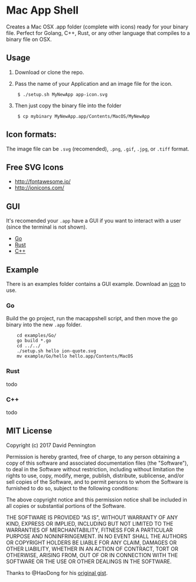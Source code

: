 # Mac App Shell

Creates a Mac OSX .app folder (complete with icons) ready for your binary file. Perfect for Golang, C++, Rust, or any other language that compiles to a binary file on OSX.

## Usage

1. Download or clone the repo.

2. Pass the name of your Application and an image file for the icon.

		$ ./setup.sh MyNewApp app-icon.svg

3. Then just copy the binary file into the folder

		$ cp mybinary MyNewApp.app/Contents/MacOS/MyNewApp

## Icon formats:

The image file can be `.svg` (recomended), `.png`, `.gif`, `.jpg`, or `.tiff` format.

## Free SVG Icons

- http://fontawesome.io/
- http://ionicons.com/

## GUI

It's recomended your `.app` have a GUI if you want to interact with a user (since the terminal is not shown).

- [Go](http://awesome-go.com/#gui)
- [Rust](https://github.com/kud1ing/awesome-rust#gui)
- [C++](https://github.com/fffaraz/awesome-cpp#gui)

## Example

There is an examples folder contains a GUI example. Download an [icon](http://ionicons.com/#quote) to use.

### Go

Build the go project, run the macappshell script, and then move the go binary into the new `.app` folder.

		cd examples/Go/
		go build *.go
		cd ../../
		./setup.sh hello ion-quote.svg
		mv example/Go/hello hello.app/Contents/MacOS

### Rust

todo

### C++

todo

## MIT License

Copyright (c) 2017 David Pennington

Permission is hereby granted, free of charge, to any person obtaining a copy
of this software and associated documentation files (the "Software"), to deal
in the Software without restriction, including without limitation the rights
to use, copy, modify, merge, publish, distribute, sublicense, and/or sell
copies of the Software, and to permit persons to whom the Software is
furnished to do so, subject to the following conditions:

The above copyright notice and this permission notice shall be included in all
copies or substantial portions of the Software.

THE SOFTWARE IS PROVIDED "AS IS", WITHOUT WARRANTY OF ANY KIND, EXPRESS OR
IMPLIED, INCLUDING BUT NOT LIMITED TO THE WARRANTIES OF MERCHANTABILITY,
FITNESS FOR A PARTICULAR PURPOSE AND NONINFRINGEMENT. IN NO EVENT SHALL THE
AUTHORS OR COPYRIGHT HOLDERS BE LIABLE FOR ANY CLAIM, DAMAGES OR OTHER
LIABILITY, WHETHER IN AN ACTION OF CONTRACT, TORT OR OTHERWISE, ARISING FROM,
OUT OF OR IN CONNECTION WITH THE SOFTWARE OR THE USE OR OTHER DEALINGS IN THE
SOFTWARE.

Thanks to @HaoDong for his [original gist](https://gist.github.com/haodong/4aebdc102bdfbff5ec36).
